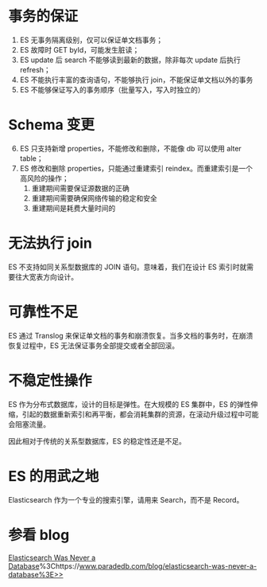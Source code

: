 # 事务的保证

1. ES 无事务隔离级别，仅可以保证单文档事务；
2. ES 故障时 GET byId，可能发生脏读；
3. ES update 后 search 不能够读到最新的数据，除非每次 update 后执行 refresh；
4. ES 不能执行丰富的查询语句，不能够执行 join，不能保证单文档以外的事务
5. ES 不能够保证写入的事务顺序（批量写入，写入时独立的）
	
# Schema 变更

6. ES 只支持新增 properties，不能修改和删除，不能像 db 可以使用 alter table；
7. ES 修改和删除 properties，只能通过重建索引 reindex。而重建索引是一个高风险的操作；
	1. 重建期间需要保证源数据的正确
	2. 重建期间需要确保网络传输的稳定和安全
	3. 重建期间是耗费大量时间的

# 无法执行 join

ES 不支持如同关系型数据库的 JOIN 语句。意味着，我们在设计 ES 索引时就需要往大宽表方向设计。

# 可靠性不足

ES 通过 Translog 来保证单文档的事务和崩溃恢复。当多文档的事务时，在崩溃恢复过程中，ES 无法保证事务全部提交或者全部回滚。

# 不稳定性操作

ES 作为分布式数据库，设计的目标是弹性。在大规模的 ES 集群中，ES 的弹性伸缩，引起的数据重新索引和再平衡，都会消耗集群的资源，在滚动升级过程中可能会阻塞流量。

因此相对于传统的关系型数据库，ES 的稳定性还是不足。

# ES 的用武之地

Elasticsearch 作为一个专业的搜索引擎，请用来 Search，而不是 Record。

# 参看 blog

[Elasticsearch Was Never a Database](https://www.paradedb.com/blog/elasticsearch-was-never-a-database)%3Chttps://www.paradedb.com/blog/elasticsearch-was-never-a-database%3E>>